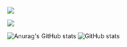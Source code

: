 ![](https://i.ibb.co/5WfTvGT/Purple-Modern-Digital-Marketing-Banner.jpg)


<picture bg_color='red'>
  <source
    srcset="https://github-readme-stats.vercel.app/api?username=Kader517777&show_icons=true&theme=dark"
    media="(prefers-color-scheme: dark)"
  />
  <source
    srcset="https://github-readme-stats.vercel.app/api?username=Kader517777&show_icons=true"
    media="(prefers-color-scheme: light), (prefers-color-scheme: no-preference)"
  />
  <img src="https://github-readme-stats.vercel.app/api?username=Kader517777&show_icons=true" />
</picture>

![Anurag's GitHub stats](https://github-readme-stats.vercel.app/api?username=Kader517777&show_icons=true&theme=radical)
![GitHub stats](https://github-readme-stats.vercel.app/api?username=Kader517777&show_icons=true)  


